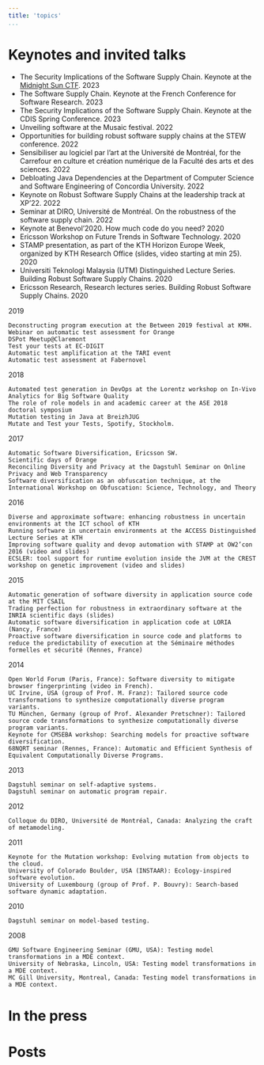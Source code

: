 ```yaml
---
title: 'topics'
...
```


# Keynotes and invited talks

- The Security Implications of the Software Supply Chain. Keynote at the [Midnight Sun CTF](https://conf.midnightsunctf.com/#speakers). 2023
- The Software Supply Chain. Keynote at the French Conference for Software Research. 2023
- The Security Implications of the Software Supply Chain. Keynote at the CDIS Spring Conference. 2023
- Unveiling software at the Musaic festival. 2022
- Opportunities for building robust software supply chains at the STEW conference. 2022
- Sensibiliser au logiciel par l’art at the Université de Montréal, for the Carrefour en culture et création numérique de la Faculté des arts et des sciences. 2022
- Debloating Java Dependencies at the Department of Computer Science and Software Engineering of Concordia University. 2022
- Keynote on Robust Software Supply Chains at the leadership track at XP’22. 2022
- Seminar at DIRO, Université de Montréal. On the robustness of the software supply chain. 2022
- Keynote at Benevol’2020. How much code do you need? 2020
- Ericsson Workshop on Future Trends in Software Technology. 2020
- STAMP presentation, as part of the KTH Horizon Europe Week, organized by KTH Research Office (slides, video starting at min 25). 2020
- Universiti Teknologi Malaysia (UTM) Distinguished Lecture Series. Building Robust Software Supply Chains. 2020
- Ericsson Research, Research lectures series. Building Robust Software Supply Chains. 2020

2019

    Deconstructing program execution at the Between 2019 festival at KMH.
    Webinar on automatic test assessment for Orange
    DSPot Meetup@Claremont
    Test your tests at EC-DIGIT
    Automatic test amplification at the TARI event
    Automatic test assessment at Fabernovel

2018

    Automated test generation in DevOps at the Lorentz workshop on In-Vivo Analytics for Big Software Quality
    The role of role models in and academic career at the ASE 2018 doctoral symposium
    Mutation testing in Java at BreizhJUG
    Mutate and Test your Tests, Spotify, Stockholm.

2017

    Automatic Software Diversification, Ericsson SW.
    Scientific days of Orange
    Reconciling Diversity and Privacy at the Dagstuhl Seminar on Online Privacy and Web Transparency
    Software diversification as an obfuscation technique, at the International Workshop on Obfuscation: Science, Technology, and Theory

2016

    Diverse and approximate software: enhancing robustness in uncertain environments at the ICT school of KTH
    Running software in uncertain environments at the ACCESS Distinguished Lecture Series at KTH
    Improving software quality and devop automation with STAMP at OW2’con 2016 (video and slides)
    ECSLER: tool support for runtime evolution inside the JVM at the CREST workshop on genetic improvement (video and slides)

2015

    Automatic generation of software diversity in application source code at the MIT CSAIL
    Trading perfection for robustness in extraordinary software at the INRIA scientific days (slides)
    Automatic software diversification in application code at LORIA (Nancy, France)
    Proactive software diversification in source code and platforms to reduce the predictability of execution at the Séminaire méthodes formelles et sécurité (Rennes, France)

2014

    Open World Forum (Paris, France): Software diversity to mitigate browser fingerprinting (video in French).
    UC Irvine, USA (group of Prof. M. Franz): Tailored source code transformations to synthesize computationally diverse program variants.
    TU München, Germany (group of Prof. Alexander Pretschner): Tailored source code transformations to synthesize computationally diverse program variants.
    Keynote for CMSEBA workshop: Searching models for proactive software diversification.
    68NQRT seminar (Rennes, France): Automatic and Efficient Synthesis of Equivalent Computationally Diverse Programs.

2013

    Dagstuhl seminar on self-adaptive systems.
    Dagstuhl seminar on automatic program repair.

2012

    Colloque du DIRO, Université de Montréal, Canada: Analyzing the craft of metamodeling.

2011

    Keynote for the Mutation workshop: Evolving mutation from objects to the cloud.
    University of Colorado Boulder, USA (INSTAAR): Ecology-inspired software evolution.
    University of Luxembourg (group of Prof. P. Bouvry): Search-based software dynamic adaptation.

2010

    Dagstuhl seminar on model-based testing.

2008

    GMU Software Engineering Seminar (GMU, USA): Testing model transformations in a MDE context.
    University of Nebraska, Lincoln, USA: Testing model transformations in a MDE context.
    MC Gill University, Montreal, Canada: Testing model transformations in a MDE context.



# In the press

# Posts

